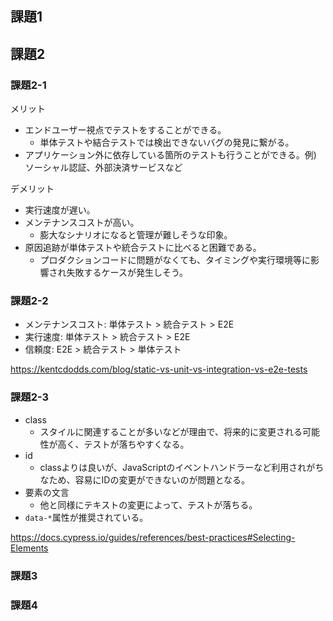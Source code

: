 ## 課題1
## 課題2

### 課題2-1
メリット
- エンドユーザー視点でテストをすることができる。
  - 単体テストや結合テストでは検出できないバグの発見に繋がる。
- アプリケーション外に依存している箇所のテストも行うことができる。例) ソーシャル認証、外部決済サービスなど

デメリット
- 実行速度が遅い。
- メンテナンスコストが高い。
  - 膨大なシナリオになると管理が難しそうな印象。
- 原因追跡が単体テストや統合テストに比べると困難である。
  - プロダクションコードに問題がなくても、タイミングや実行環境等に影響され失敗するケースが発生しそう。

### 課題2-2
- メンテナンスコスト: 単体テスト > 統合テスト > E2E
- 実行速度: 単体テスト > 統合テスト > E2E
- 信頼度: E2E > 統合テスト > 単体テスト

https://kentcdodds.com/blog/static-vs-unit-vs-integration-vs-e2e-tests

### 課題2-3
- class
  - スタイルに関連することが多いなどが理由で、将来的に変更される可能性が高く、テストが落ちやすくなる。
- id
  - classよりは良いが、JavaScriptのイベントハンドラーなど利用されがちなため、容易にIDの変更ができないのが問題となる。
- 要素の文言
  - 他と同様にテキストの変更によって、テストが落ちる。
- `data-*`属性が推奨されている。

https://docs.cypress.io/guides/references/best-practices#Selecting-Elements

### 課題3

### 課題4
